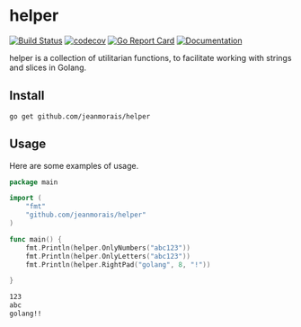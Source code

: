# helper
[![Build Status](https://travis-ci.org/jeanmorais/helper.svg?branch=master)](https://travis-ci.org/jeanmorais/helper) [![codecov](https://codecov.io/gh/jeanmorais/helper/branch/master/graph/badge.svg?token=r3cEOnuN7T)](https://codecov.io/gh/jeanmorais/helper)
[![Go Report Card](https://goreportcard.com/badge/github.com/jeanmorais/helper)](https://goreportcard.com/report/github.com/jeanmorais/helper)
[![Documentation](https://godoc.org/github.com/jeanmorais/helper?status.svg)](https://godoc.org/github.com/jeanmorais/helper)

helper is a collection of utilitarian functions, to facilitate working with strings and slices in Golang.

## Install

```
go get github.com/jeanmorais/helper
```

## Usage

Here are some examples of usage.

```go
package main

import (
	"fmt"
	"github.com/jeanmorais/helper"
)

func main() {
	fmt.Println(helper.OnlyNumbers("abc123"))
	fmt.Println(helper.OnlyLetters("abc123"))
	fmt.Println(helper.RightPad("golang", 8, "!"))

}

```

```bash
123
abc
golang!!
```
